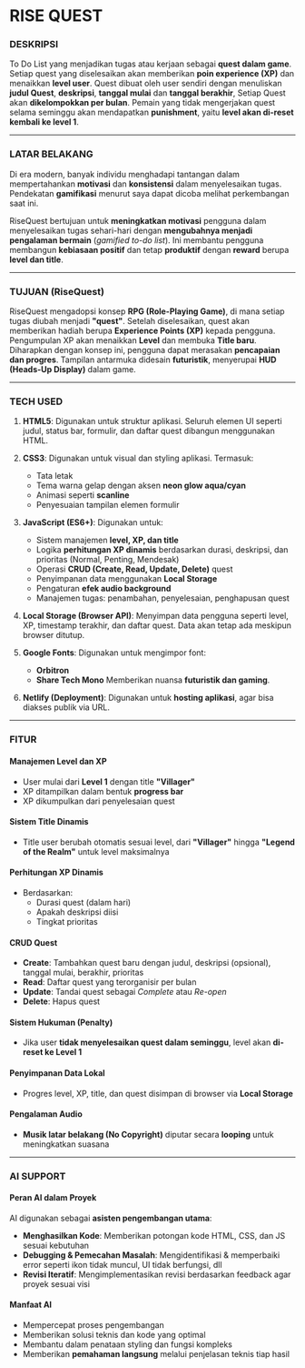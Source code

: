 # **RISE QUEST**

### **DESKRIPSI**
To Do List yang menjadikan tugas atau kerjaan sebagai **quest dalam game**.
Setiap quest yang diselesaikan akan memberikan **poin experience (XP)** dan menaikkan **level user**.
Quest dibuat oleh user sendiri dengan menuliskan **judul Quest**, **deskripsi**, **tanggal mulai** dan **tanggal berakhir**, Setiap Quest akan **dikelompokkan per bulan**.
Pemain yang tidak mengerjakan quest selama seminggu akan mendapatkan **punishment**, yaitu **level akan di-reset kembali ke level 1**.

---

### **LATAR BELAKANG**
Di era modern, banyak individu menghadapi tantangan dalam mempertahankan **motivasi** dan **konsistensi** dalam menyelesaikan tugas.
Pendekatan **gamifikasi** menurut saya dapat dicoba melihat perkembangan saat ini.

RiseQuest bertujuan untuk **meningkatkan motivasi** pengguna dalam menyelesaikan tugas sehari-hari dengan **mengubahnya menjadi pengalaman bermain** (*gamified to-do list*).
Ini membantu pengguna membangun **kebiasaan positif** dan tetap **produktif** dengan **reward** berupa **level dan title**.

---

### **TUJUAN (RiseQuest)**
RiseQuest mengadopsi konsep **RPG (Role-Playing Game)**, di mana setiap tugas diubah menjadi **"quest"**.
Setelah diselesaikan, quest akan memberikan hadiah berupa **Experience Points (XP)** kepada pengguna.
Pengumpulan XP akan menaikkan **Level** dan membuka **Title baru**.
Diharapkan dengan konsep ini, pengguna dapat merasakan **pencapaian dan progres**.
Tampilan antarmuka didesain **futuristik**, menyerupai **HUD (Heads-Up Display)** dalam game.

---

### **TECH USED**
1. **HTML5**:
   Digunakan untuk struktur aplikasi. Seluruh elemen UI seperti judul, status bar, formulir, dan daftar quest dibangun menggunakan HTML.

2. **CSS3**:
   Digunakan untuk visual dan styling aplikasi. Termasuk:
   * Tata letak
   * Tema warna gelap dengan aksen **neon glow aqua/cyan**
   * Animasi seperti **scanline**
   * Penyesuaian tampilan elemen formulir

3. **JavaScript (ES6+)**:
   Digunakan untuk:
   * Sistem manajemen **level, XP, dan title**
   * Logika **perhitungan XP dinamis** berdasarkan durasi, deskripsi, dan prioritas (Normal, Penting, Mendesak)
   * Operasi **CRUD (Create, Read, Update, Delete)** quest
   * Penyimpanan data menggunakan **Local Storage**
   * Pengaturan **efek audio background**
   * Manajemen tugas: penambahan, penyelesaian, penghapusan quest

4. **Local Storage (Browser API)**:
   Menyimpan data pengguna seperti level, XP, timestamp terakhir, dan daftar quest.
   Data akan tetap ada meskipun browser ditutup.

5. **Google Fonts**:
   Digunakan untuk mengimpor font:
   * **Orbitron**
   * **Share Tech Mono**
     Memberikan nuansa **futuristik dan gaming**.

6. **Netlify (Deployment)**:
   Digunakan untuk **hosting aplikasi**, agar bisa diakses publik via URL.

---

### **FITUR**
#### **Manajemen Level dan XP**
* User mulai dari **Level 1** dengan title **"Villager"**
* XP ditampilkan dalam bentuk **progress bar**
* XP dikumpulkan dari penyelesaian quest

#### **Sistem Title Dinamis**
* Title user berubah otomatis sesuai level, dari **"Villager"** hingga **"Legend of the Realm"** untuk level maksimalnya

#### **Perhitungan XP Dinamis**
* Berdasarkan:
  * Durasi quest (dalam hari)
  * Apakah deskripsi diisi
  * Tingkat prioritas

#### **CRUD Quest**
* **Create**: Tambahkan quest baru dengan judul, deskripsi (opsional), tanggal mulai, berakhir, prioritas
* **Read**: Daftar quest yang terorganisir per bulan
* **Update**: Tandai quest sebagai *Complete* atau *Re-open*
* **Delete**: Hapus quest

#### **Sistem Hukuman (Penalty)**
* Jika user **tidak menyelesaikan quest dalam seminggu**, level akan **di-reset ke Level 1**

#### **Penyimpanan Data Lokal**
* Progres level, XP, title, dan quest disimpan di browser via **Local Storage**

#### **Pengalaman Audio**
* **Musik latar belakang (No Copyright)** diputar secara **looping** untuk meningkatkan suasana

---

### **AI SUPPORT**
#### **Peran AI dalam Proyek**
AI digunakan sebagai **asisten pengembangan utama**:
* **Menghasilkan Kode**: Memberikan potongan kode HTML, CSS, dan JS sesuai kebutuhan
* **Debugging & Pemecahan Masalah**: Mengidentifikasi & memperbaiki error seperti ikon tidak muncul, UI tidak berfungsi, dll
* **Revisi Iteratif**: Mengimplementasikan revisi berdasarkan feedback agar proyek sesuai visi

#### **Manfaat AI**
* Mempercepat proses pengembangan
* Memberikan solusi teknis dan kode yang optimal
* Membantu dalam penataan styling dan fungsi kompleks
* Memberikan **pemahaman langsung** melalui penjelasan teknis tiap hasil

